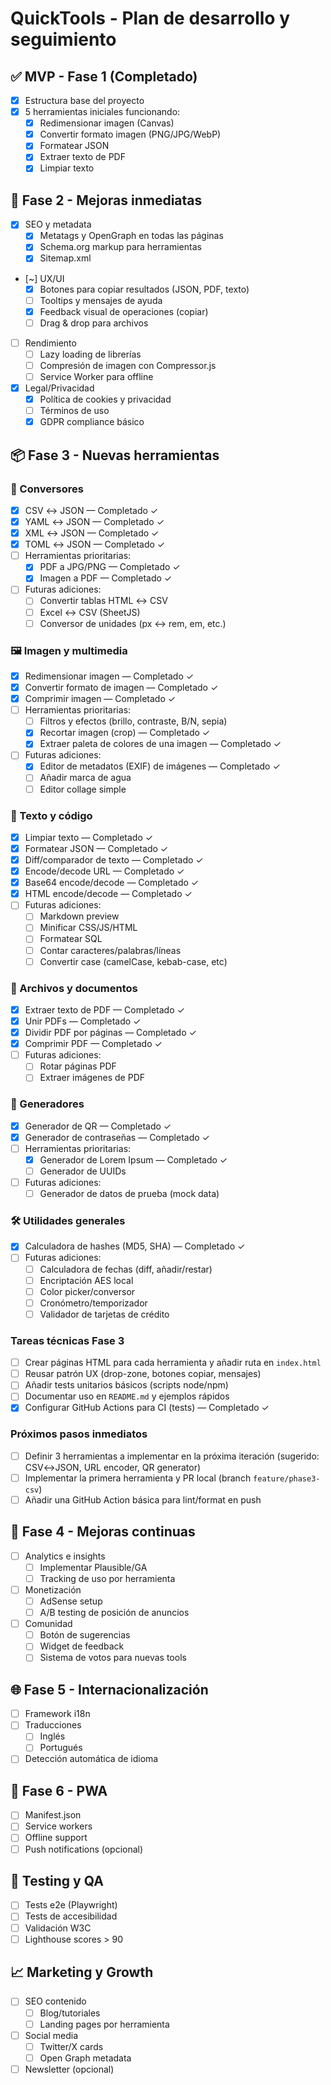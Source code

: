 # QuickTools - Plan de desarrollo y seguimiento

## ✅ MVP - Fase 1 (Completado)
- [x] Estructura base del proyecto
- [x] 5 herramientas iniciales funcionando:
  - [x] Redimensionar imagen (Canvas)
  - [x] Convertir formato imagen (PNG/JPG/WebP)
  - [x] Formatear JSON  
  - [x] Extraer texto de PDF
  - [x] Limpiar texto

## 🚀 Fase 2 - Mejoras inmediatas
- [x] SEO y metadata
  - [x] Metatags y OpenGraph en todas las páginas
  - [x] Schema.org markup para herramientas
  - [x] Sitemap.xml
- [~] UX/UI
  - [x] Botones para copiar resultados (JSON, PDF, texto)
  - [ ] Tooltips y mensajes de ayuda
  - [x] Feedback visual de operaciones (copiar)
  - [ ] Drag & drop para archivos
- [ ] Rendimiento
  - [ ] Lazy loading de librerías
  - [ ] Compresión de imagen con Compressor.js
  - [ ] Service Worker para offline
- [x] Legal/Privacidad
  - [x] Política de cookies y privacidad
  - [ ] Términos de uso
  - [x] GDPR compliance básico

## 📦 Fase 3 - Nuevas herramientas

### 🔄 Conversores
- [x] CSV ↔ JSON — Completado ✓
- [x] YAML ↔ JSON — Completado ✓
- [x] XML ↔ JSON — Completado ✓
- [x] TOML ↔ JSON — Completado ✓
- [ ] Herramientas prioritarias:
  - [x] PDF a JPG/PNG — Completado ✓
  - [x] Imagen a PDF — Completado ✓
- [ ] Futuras adiciones:
  - [ ] Convertir tablas HTML ↔ CSV
  - [ ] Excel ↔ CSV (SheetJS)
  - [ ] Conversor de unidades (px ↔ rem, em, etc.)

### 🖼️ Imagen y multimedia
- [x] Redimensionar imagen — Completado ✓
- [x] Convertir formato de imagen — Completado ✓
- [x] Comprimir imagen — Completado ✓
- [ ] Herramientas prioritarias:
  - [ ] Filtros y efectos (brillo, contraste, B/N, sepia)
  - [x] Recortar imagen (crop) — Completado ✓
  - [x] Extraer paleta de colores de una imagen — Completado ✓
- [ ] Futuras adiciones:
  - [x] Editor de metadatos (EXIF) de imágenes — Completado ✓
  - [ ] Añadir marca de agua
  - [ ] Editor collage simple

### 📝 Texto y código
- [x] Limpiar texto — Completado ✓
- [x] Formatear JSON — Completado ✓
- [x] Diff/comparador de texto — Completado ✓
- [x] Encode/decode URL — Completado ✓
- [x] Base64 encode/decode — Completado ✓
- [x] HTML encode/decode — Completado ✓
- [ ] Futuras adiciones:
  - [ ] Markdown preview
  - [ ] Minificar CSS/JS/HTML
  - [ ] Formatear SQL
  - [ ] Contar caracteres/palabras/líneas
  - [ ] Convertir case (camelCase, kebab-case, etc)

### 📁 Archivos y documentos
- [x] Extraer texto de PDF — Completado ✓
- [x] Unir PDFs — Completado ✓
- [x] Dividir PDF por páginas — Completado ✓
- [x] Comprimir PDF — Completado ✓
- [ ] Futuras adiciones:
  - [ ] Rotar páginas PDF
  - [ ] Extraer imágenes de PDF

### 🎲 Generadores
- [x] Generador de QR — Completado ✓
- [x] Generador de contraseñas — Completado ✓
- [ ] Herramientas prioritarias:
  - [x] Generador de Lorem Ipsum — Completado ✓
  - [ ] Generador de UUIDs
- [ ] Futuras adiciones:
  - [ ] Generador de datos de prueba (mock data)

### 🛠️ Utilidades generales
- [x] Calculadora de hashes (MD5, SHA) — Completado ✓
- [ ] Futuras adiciones:
  - [ ] Calculadora de fechas (diff, añadir/restar)
  - [ ] Encriptación AES local
  - [ ] Color picker/conversor
  - [ ] Cronómetro/temporizador
  - [ ] Validador de tarjetas de crédito

### Tareas técnicas Fase 3
- [ ] Crear páginas HTML para cada herramienta y añadir ruta en `index.html`
- [ ] Reusar patrón UX (drop-zone, botones copiar, mensajes)
- [ ] Añadir tests unitarios básicos (scripts node/npm)
- [ ] Documentar uso en `README.md` y ejemplos rápidos
- [x] Configurar GitHub Actions para CI (tests) — Completado ✓

### Próximos pasos inmediatos
- [ ] Definir 3 herramientas a implementar en la próxima iteración (sugerido: CSV↔JSON, URL encoder, QR generator)
- [ ] Implementar la primera herramienta y PR local (branch `feature/phase3-csv`)
- [ ] Añadir una GitHub Action básica para lint/format en push

## 🔄 Fase 4 - Mejoras continuas
- [ ] Analytics e insights
  - [ ] Implementar Plausible/GA
  - [ ] Tracking de uso por herramienta
- [ ] Monetización
  - [ ] AdSense setup
  - [ ] A/B testing de posición de anuncios
- [ ] Comunidad
  - [ ] Botón de sugerencias
  - [ ] Widget de feedback
  - [ ] Sistema de votos para nuevas tools

## 🌐 Fase 5 - Internacionalización
- [ ] Framework i18n
- [ ] Traducciones
  - [ ] Inglés
  - [ ] Portugués
- [ ] Detección automática de idioma

## 📱 Fase 6 - PWA
- [ ] Manifest.json
- [ ] Service workers
- [ ] Offline support
- [ ] Push notifications (opcional)

## 🧪 Testing y QA
- [ ] Tests e2e (Playwright)
- [ ] Tests de accesibilidad
- [ ] Validación W3C
- [ ] Lighthouse scores > 90

## 📈 Marketing y Growth
- [ ] SEO contenido
  - [ ] Blog/tutoriales
  - [ ] Landing pages por herramienta
- [ ] Social media
  - [ ] Twitter/X cards
  - [ ] Open Graph metadata
- [ ] Newsletter (opcional)